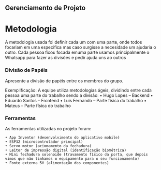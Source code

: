 ## Gerenciamento de Projeto


# Metodologia

A metodologia usada foi definir cada um com uma parte, onde todos focariam em uma especifica mas caso surgisse a necesidade um ajudaria o outro.
Cada pessoa ficou focada emuma parte usamos principalmente o Whatsapp para fazer as divisões e pedir ajuda uns ao outros 

### Divisão de Papéis

Apresente a divisão de papéis entre os membros do grupo.

Exemplificação: A equipe utiliza metodologias ágeis, dividindo entre cada pessoa uma parte do trabalho sendo a divisão:
    • Hugo Lopes – Backend
    • Eduardo Santos – Frontend
    • Luis Fernando – Parte física do trabalho
    • Mateus – Parte física do trabalho
 

### Ferramentas

As ferramentas utilizadas no projeto foram:

    • App Inventor (desenvolvimento do aplicativo mobile)
    • ESP32 (microcontrolador principal)
    • Servo motor (acionamento da fechadura)
    • Leitor de impressão digital (identificação biométrica)
    • Mini fechadura solenoide (travamento físico da porta, que depois vimos que não tinhamos o equipamento para o seu funcionamento)
    • Fonte externa 5V (alimentação dos componentes)
